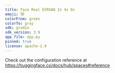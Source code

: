 ```yaml
---
title: Face Real ESRGAN 2x 4x 8x
emoji: 😻
colorFrom: green
colorTo: gray
sdk: gradio
sdk_version: 3.9
app_file: app.py
pinned: true
license: apache-2.0
---
```


Check out the configuration reference at https://huggingface.co/docs/hub/spaces#reference
